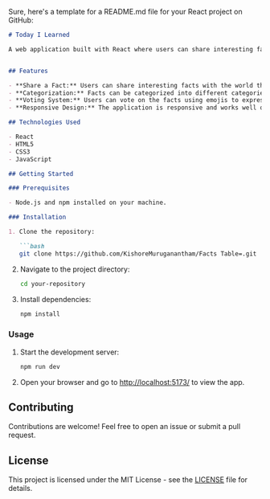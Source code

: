Sure, here's a template for a README.md file for your React project on GitHub:

```markdown
# Today I Learned

A web application built with React where users can share interesting facts with the world.


## Features

- **Share a Fact:** Users can share interesting facts with the world through a simple form.
- **Categorization:** Facts can be categorized into different categories such as Technology, Science, History, Society, and Finance.
- **Voting System:** Users can vote on the facts using emojis to express their interest or reaction.
- **Responsive Design:** The application is responsive and works well on various devices and screen sizes.

## Technologies Used

- React
- HTML5
- CSS3
- JavaScript

## Getting Started

### Prerequisites

- Node.js and npm installed on your machine.

### Installation

1. Clone the repository:

   ```bash
   git clone https://github.com/KishoreMuruganantham/Facts Table=.git
   ```

2. Navigate to the project directory:

   ```bash
   cd your-repository
   ```

3. Install dependencies:

   ```bash
   npm install
   ```

### Usage

1. Start the development server:

   ```bash
   npm run dev
   ```

2. Open your browser and go to [http://localhost:5173/](http://localhost:5173/) to view the app.

## Contributing

Contributions are welcome! Feel free to open an issue or submit a pull request.

## License

This project is licensed under the MIT License - see the [LICENSE](LICENSE) file for details.
```
